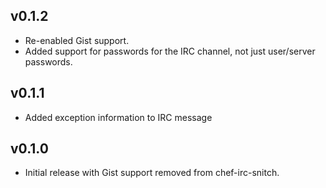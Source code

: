 ## v0.1.2

* Re-enabled Gist support.
* Added support for passwords for the IRC channel, not just user/server
passwords.

## v0.1.1

* Added exception information to IRC message

## v0.1.0

* Initial release with Gist support removed from chef-irc-snitch.
